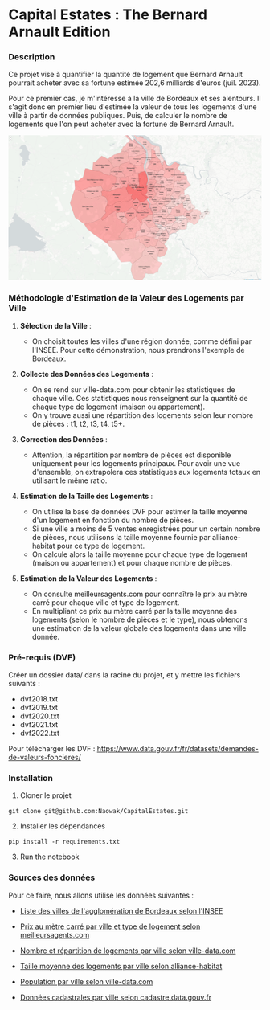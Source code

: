 # Capital Estates : The Bernard Arnault Edition

### Description

Ce projet vise à quantifier la quantité de logement que Bernard Arnault pourrait acheter avec sa fortune estimée 202,6 milliards d'euros (juil. 2023).  

Pour ce premier cas, je m'intéresse à la ville de Bordeaux et ses alentours. Il s'agit donc en premier lieu d'estimée la valeur de tous les logements d'une ville à partir de données publiques. Puis, de calculer le nombre de logements que l'on peut acheter avec la fortune de Bernard Arnault.

![Carte des valeurs de l'ensemble des logements par ville](/image.png)

### Méthodologie d'Estimation de la Valeur des Logements par Ville

1. **Sélection de la Ville** : 
   - On choisit toutes les villes d'une région donnée, comme défini par l'INSEE. Pour cette démonstration, nous prendrons l'exemple de Bordeaux.

2. **Collecte des Données des Logements** :
   - On se rend sur ville-data.com pour obtenir les statistiques de chaque ville. Ces statistiques nous renseignent sur la quantité de chaque type de logement (maison ou appartement).
   - On y trouve aussi une répartition des logements selon leur nombre de pièces : t1, t2, t3, t4, t5+.
   
3. **Correction des Données** :
   - Attention, la répartition par nombre de pièces est disponible uniquement pour les logements principaux. Pour avoir une vue d'ensemble, on extrapolera ces statistiques aux logements totaux en utilisant le même ratio.

4. **Estimation de la Taille des Logements** :
   - On utilise la base de données DVF pour estimer la taille moyenne d'un logement en fonction du nombre de pièces.
   - Si une ville a moins de 5 ventes enregistrées pour un certain nombre de pièces, nous utilisons la taille moyenne fournie par alliance-habitat pour ce type de logement.
   - On calcule alors la taille moyenne pour chaque type de logement (maison ou appartement) et pour chaque nombre de pièces.

5. **Estimation de la Valeur des Logements** :
   - On consulte meilleursagents.com pour connaître le prix au mètre carré pour chaque ville et type de logement.
   - En multipliant ce prix au mètre carré par la taille moyenne des logements (selon le nombre de pièces et le type), nous obtenons une estimation de la valeur globale des logements dans une ville donnée.

### Pré-requis (DVF)

Créer un dossier data/ dans la racine du projet, et y mettre les fichiers suivants :

- dvf2018.txt 
- dvf2019.txt
- dvf2020.txt
- dvf2021.txt
- dvf2022.txt

Pour télécharger les DVF :
https://www.data.gouv.fr/fr/datasets/demandes-de-valeurs-foncieres/


### Installation

1. Cloner le projet

```
git clone git@github.com:Naowak/CapitalEstates.git
```

2. Installer les dépendances

```
pip install -r requirements.txt
```

3. Run the notebook

### Sources des données

Pour ce faire, nous allons utilise les données suivantes : 

- [Liste des villes de l'agglomération de Bordeaux selon l'INSEE](https://www.insee.fr/fr/metadonnees/cog/arrondissement/ARR332-bordeaux)

- [Prix au mètre carré par ville et type de logement selon meilleursagents.com](https://www.meilleursagents.com/prix-immobilier/bordeaux-33000/)

- [Nombre et répartition de logements par ville selon ville-data.com](https://ville-data.com/logement/Bordeaux-33-33063)

- [Taille moyenne des logements par ville selon alliance-habitat](https://www.alliance-habitat.com/investissement-locatif/logement-decent/taille-logement/)

- [Population par ville selon ville-data.com](https://ville-data.com/nombre-d-habitants/Bordeaux-33-33063)

- [Données cadastrales par ville selon cadastre.data.gouv.fr](https://cadastre.data.gouv.fr/data/dgfip-pci-vecteur/2023-07-01/edigeo/departements/)
